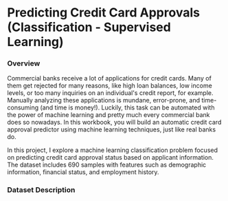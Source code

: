 # Predicting Credit Card Approvals (Classification - Supervised Learning)
### Overview
Commercial banks receive a lot of applications for credit cards. Many of them get rejected for many reasons, like high loan balances, low income levels, or too many inquiries on an individual's credit report, for example. Manually analyzing these applications is mundane, error-prone, and time-consuming (and time is money!). Luckily, this task can be automated with the power of machine learning and pretty much every commercial bank does so nowadays. In this workbook, you will build an automatic credit card approval predictor using machine learning techniques, just like real banks do.</p>
In this project, I explore a machine learning classification problem focused on predicting credit card approval status based on applicant information. The dataset includes 690 samples with features such as demographic information, financial status, and employment history.</p>
### Dataset Description
